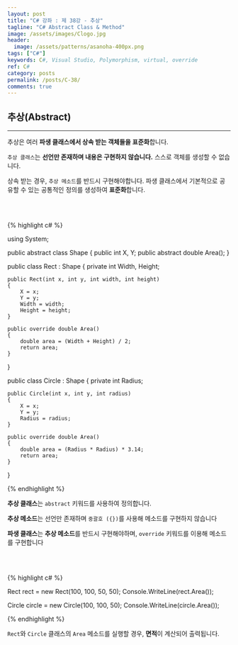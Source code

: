 ```yaml
---
layout: post
title: "C# 강좌 : 제 38강 - 추상"
tagline: "C# Abstract Class & Method"
image: /assets/images/Clogo.jpg
header:
  image: /assets/patterns/asanoha-400px.png
tags: ["C#"]
keywords: C#, Visual Studio, Polymorphism, virtual, override
ref: C#
category: posts
permalink: /posts/C-38/
comments: true
---
```


## 추상(Abstract) ##
----------

추상은 여러 **파생 클래스에서 상속 받는 객체들을 표준화**합니다.

`추상 클래스`는 **선언만 존재하며 내용은 구현하지 않습니다.** 스스로 객체를 생성할 수 없습니다.

상속 받는 경우, `추상 메소드`를 반드시 구현해야합니다. 파생 클래스에서 기본적으로 공유할 수 있는 공통적인 정의를 생성하여 **표준화**합니다.

<br>
<br>

{% highlight c# %}

using System;

public abstract class Shape
{
    public int X, Y;
    public abstract double Area();
}


public class Rect : Shape
{
    private int Width, Height;

    public Rect(int x, int y, int width, int height)
    {
        X = x;
        Y = y;
        Width = width;
        Height = height;
    }

    public override double Area()
    {
        double area = (Width + Height) / 2;
        return area;
    }
}

public class Circle : Shape
{
    private int Radius;

    public Circle(int x, int y, int radius)
    {
        X = x;
        Y = y;
        Radius = radius;
    }

    public override double Area()
    {
        double area = (Radius * Radius) * 3.14;
        return area;
    }
}

{% endhighlight %}

**추상 클래스**는 `abstract` 키워드를 사용하여 정의합니다.

**추상 메소드**는 선언만 존재하며 `중괄호 ({})`를 사용해 메소드를 구현하지 않습니다

**파생 클래스**는 **추상 메소드**를 반드시 구현해야하며, `override` 키워드를 이용해 메소드를 구현합니다

<br>
<br>

{% highlight c# %}

Rect rect = new Rect(100, 100, 50, 50);
Console.WriteLine(rect.Area());

Circle circle = new Circle(100, 100, 50);
Console.WriteLine(circle.Area());

{% endhighlight %}

`Rect`와 `Circle` 클래스의 `Area` 메소드를 실행할 경우, **면적**이 계산되어 출력됩니다.


